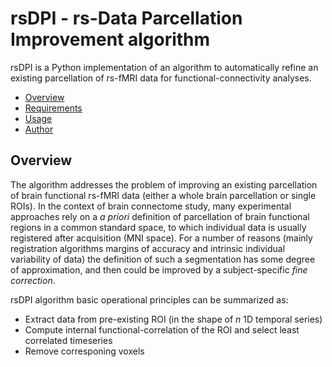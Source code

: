 # rsDPI - rs-Data Parcellation Improvement algorithm

rsDPI is a Python implementation of an algorithm to automatically refine an existing parcellation of rs-fMRI data for functional-connectivity analyses.

* [Overview](#overview)
* [Requirements](#requirements)
* [Usage](#usage)
* [Author](#author)

## Overview

The algorithm addresses the problem of improving an existing parcellation of brain functional rs-fMRI data (either a whole brain parcellation or single ROIs).
In the context of brain connectome study, many experimental approaches rely on a *a priori* definition of parcellation of brain functional regions in a common standard space, to which individual data is usually registered after acquisition (MNI space).
For a number of reasons (mainly registration algorithms margins of accuracy and intrinsic individual variability of data) the definition of such a segmentation has some degree of approximation, and then could be improved by a subject-specific *fine correction*.

rsDPI algorithm basic operational principles can be summarized as:
- Extract data from pre-existing ROI (in the shape of *n* 1D temporal series)
- Compute internal functional-correlation of the ROI and select least correlated timeseries
- Remove corresponing voxels 



    